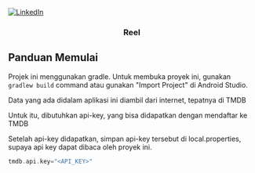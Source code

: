 <!--
 Using https://github.com/othneildrew/Best-README-Template for this README~
 Hopefully it's readable
 It's in indonesian too!

>

<!--
*** Thanks for checking out this README Template. If you have a suggestion that would
*** make this better, please fork the repo and create a pull request or simply open
*** an issue with the tag "enhancement".
*** Thanks again! Now go create something AMAZING! :D

***
***
***
*** To avoid retyping too much info. Do a search and replace for the following:
*** github_username, repo, twitter_handle, email
-->





<!-- PROJECT SHIELDS -->
<!--
*** I'm using markdown "reference style" links for readability.
*** Reference links are enclosed in brackets [ ] instead of parentheses ( ).
*** See the bottom of this document for the declaration of the reference variables
*** for contributors-url, forks-url, etc. This is an optional, concise syntax you may use.
*** https://www.markdownguide.org/basic-syntax/#reference-style-links
-->
[![LinkedIn][linkedin-shield]][linkedin-url]

  <h3 align="center">Reel</h3>



<!-- GETTING STARTED -->

## Panduan Memulai

Projek ini menggunakan gradle. Untuk membuka proyek ini, gunakan
`gradlew build` command atau gunakan "Import Project" di Android Studio.

Data yang ada didalam aplikasi ini diambil dari internet, tepatnya di TMDB

Untuk itu, dibutuhkan api-key, yang bisa didapatkan dengan mendaftar ke TMDB

Setelah api-key didapatkan, simpan api-key tersebut di local.properties, supaya api key dapat dibaca oleh proyek ini.

```kotlin
tmdb.api.key="<API_KEY>"
```

<!-- MARKDOWN LINKS & IMAGES -->
<!-- https://www.markdownguide.org/basic-syntax/#reference-style-links -->

[linkedin-shield]: https://img.shields.io/badge/-LinkedIn-black.svg?style=flat-square&logo=linkedin&colorB=555
[linkedin-url]: https://linkedin.com/in/alvarodwi